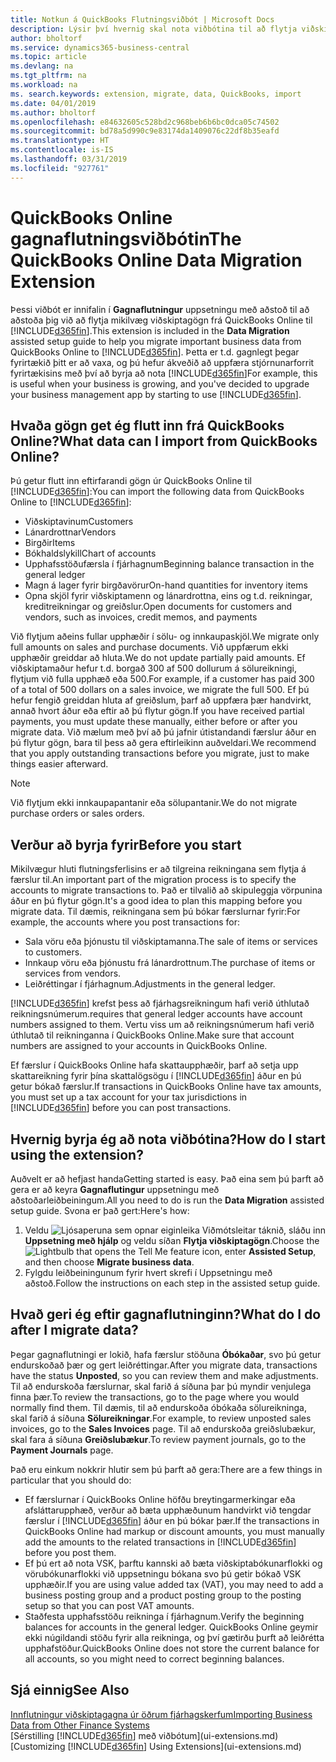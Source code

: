 ```yaml
---
title: Notkun á QuickBooks Flutningsviðbót | Microsoft Docs
description: Lýsir því hvernig skal nota viðbótina til að flytja viðskiptamenn, lánardrottna, vörur og reikninga frá QuickBooks Online til Business Central.
author: bholtorf
ms.service: dynamics365-business-central
ms.topic: article
ms.devlang: na
ms.tgt_pltfrm: na
ms.workload: na
ms. search.keywords: extension, migrate, data, QuickBooks, import
ms.date: 04/01/2019
ms.author: bholtorf
ms.openlocfilehash: e84632605c528bd2c968beb6b6bc0dca05c74502
ms.sourcegitcommit: bd78a5d990c9e83174da1409076c22df8b35eafd
ms.translationtype: HT
ms.contentlocale: is-IS
ms.lasthandoff: 03/31/2019
ms.locfileid: "927761"
---
```

# <a name="the-quickbooks-online-data-migration-extension"></a><span data-ttu-id="4252c-103">QuickBooks Online gagnaflutningsviðbótin</span><span class="sxs-lookup"><span data-stu-id="4252c-103">The QuickBooks Online Data Migration Extension</span></span>
<span data-ttu-id="4252c-104">Þessi viðbót er innifalin í **Gagnaflutningur** uppsetningu með aðstoð til að aðstoða þig við að flytja mikilvæg viðskiptagögn frá QuickBooks Online til [!INCLUDE[d365fin](includes/d365fin_md.md)].</span><span class="sxs-lookup"><span data-stu-id="4252c-104">This extension is included in the **Data Migration** assisted setup guide to help you migrate important business data from QuickBooks Online to [!INCLUDE[d365fin](includes/d365fin_md.md)].</span></span> <span data-ttu-id="4252c-105">Þetta er t.d. gagnlegt þegar fyrirtækið þitt er að vaxa, og þú hefur ákveðið að uppfæra stjórnunarforrit fyrirtækisins með því að byrja að nota [!INCLUDE[d365fin](includes/d365fin_md.md)]</span><span class="sxs-lookup"><span data-stu-id="4252c-105">For example, this is useful when your business is growing, and you've decided to upgrade your business management app by starting to use [!INCLUDE[d365fin](includes/d365fin_md.md)].</span></span>

## <a name="what-data-can-i-import-from-quickbooks-online"></a><span data-ttu-id="4252c-106">Hvaða gögn get ég flutt inn frá QuickBooks Online?</span><span class="sxs-lookup"><span data-stu-id="4252c-106">What data can I import from QuickBooks Online?</span></span>
<span data-ttu-id="4252c-107">Þú getur flutt inn eftirfarandi gögn úr QuickBooks Online til [!INCLUDE[d365fin](includes/d365fin_md.md)]:</span><span class="sxs-lookup"><span data-stu-id="4252c-107">You can import the following data from QuickBooks Online to [!INCLUDE[d365fin](includes/d365fin_md.md)]:</span></span>  

* <span data-ttu-id="4252c-108">Viðskiptavinum</span><span class="sxs-lookup"><span data-stu-id="4252c-108">Customers</span></span>
* <span data-ttu-id="4252c-109">Lánardrottnar</span><span class="sxs-lookup"><span data-stu-id="4252c-109">Vendors</span></span>
* <span data-ttu-id="4252c-110">Birgðir</span><span class="sxs-lookup"><span data-stu-id="4252c-110">Items</span></span>
* <span data-ttu-id="4252c-111">Bókhaldslykill</span><span class="sxs-lookup"><span data-stu-id="4252c-111">Chart of accounts</span></span>
* <span data-ttu-id="4252c-112">Upphafsstöðufærsla í fjárhagnum</span><span class="sxs-lookup"><span data-stu-id="4252c-112">Beginning balance transaction in the general ledger</span></span>
* <span data-ttu-id="4252c-113">Magn á lager fyrir birgðavörur</span><span class="sxs-lookup"><span data-stu-id="4252c-113">On-hand quantities for inventory items</span></span>
* <span data-ttu-id="4252c-114">Opna skjöl fyrir viðskiptamenn og lánardrottna, eins og t.d. reikningar, kreditreikningar og greiðslur.</span><span class="sxs-lookup"><span data-stu-id="4252c-114">Open documents for customers and vendors, such as invoices, credit memos, and payments</span></span>

<span data-ttu-id="4252c-115">Við flytjum aðeins fullar upphæðir í sölu- og innkaupaskjöl.</span><span class="sxs-lookup"><span data-stu-id="4252c-115">We migrate only full amounts on sales and purchase documents.</span></span> <span data-ttu-id="4252c-116">Við uppfærum ekki upphæðir greiddar að hluta.</span><span class="sxs-lookup"><span data-stu-id="4252c-116">We do not update partially paid amounts.</span></span> <span data-ttu-id="4252c-117">Ef viðskiptamaður hefur t.d. borgað 300 af 500 dollurum á sölureikningi, flytjum við fulla upphæð eða 500.</span><span class="sxs-lookup"><span data-stu-id="4252c-117">For example, if a customer has paid 300 of a total of 500 dollars on a sales invoice, we migrate the full 500.</span></span> <span data-ttu-id="4252c-118">Ef þú hefur fengið greiddan hluta af greiðslum, þarf að uppfæra þær handvirkt, annað hvort áður eða eftir að þú flytur gögn.</span><span class="sxs-lookup"><span data-stu-id="4252c-118">If you have received partial payments, you must update these manually, either before or after you migrate data.</span></span> <span data-ttu-id="4252c-119">Við mælum með því að þú jafnir útistandandi færslur áður en þú flytur gögn, bara til þess að gera eftirleikinn auðveldari.</span><span class="sxs-lookup"><span data-stu-id="4252c-119">We recommend that you apply outstanding transactions before you migrate, just to make things easier afterward.</span></span>

> [!NOTE]  
>   <span data-ttu-id="4252c-120">Við flytjum ekki innkaupapantanir eða sölupantanir.</span><span class="sxs-lookup"><span data-stu-id="4252c-120">We do not migrate purchase orders or sales orders.</span></span>

## <a name="before-you-start"></a><span data-ttu-id="4252c-121">Verður að byrja fyrir</span><span class="sxs-lookup"><span data-stu-id="4252c-121">Before you start</span></span>
<span data-ttu-id="4252c-122">Mikilvægur hluti flutningsferlisins er að tilgreina reikningana sem flytja á færslur til.</span><span class="sxs-lookup"><span data-stu-id="4252c-122">An important part of the migration process is to specify the accounts to migrate transactions to.</span></span> <span data-ttu-id="4252c-123">Það er tilvalið að skipuleggja vörpunina áður en þú flytur gögn.</span><span class="sxs-lookup"><span data-stu-id="4252c-123">It's a good idea to plan this mapping before you migrate data.</span></span> <span data-ttu-id="4252c-124">Til dæmis, reikningana sem þú bókar færslurnar fyrir:</span><span class="sxs-lookup"><span data-stu-id="4252c-124">For example, the accounts where you post transactions for:</span></span>  

* <span data-ttu-id="4252c-125">Sala vöru eða þjónustu til viðskiptamanna.</span><span class="sxs-lookup"><span data-stu-id="4252c-125">The sale of items or services to customers.</span></span>
* <span data-ttu-id="4252c-126">Innkaup vöru eða þjónustu frá lánardrottnum.</span><span class="sxs-lookup"><span data-stu-id="4252c-126">The purchase of items or services from vendors.</span></span>  
* <span data-ttu-id="4252c-127">Leiðréttingar í fjárhagnum.</span><span class="sxs-lookup"><span data-stu-id="4252c-127">Adjustments in the general ledger.</span></span>  

[!INCLUDE[d365fin](includes/d365fin_md.md)] <span data-ttu-id="4252c-128">krefst þess að fjárhagsreikningum hafi verið úthlutað reikningsnúmerum.</span><span class="sxs-lookup"><span data-stu-id="4252c-128">requires that general ledger accounts have account numbers assigned to them.</span></span> <span data-ttu-id="4252c-129">Vertu viss um að reikningsnúmerum hafi verið úthlutað til reikninganna í QuickBooks Online.</span><span class="sxs-lookup"><span data-stu-id="4252c-129">Make sure that account numbers are assigned to your accounts in QuickBooks Online.</span></span>

<span data-ttu-id="4252c-130">Ef færslur í QuickBooks Online hafa skattaupphæðir, þarf að setja upp skattareikning fyrir þína skattalögsögu í [!INCLUDE[d365fin](includes/d365fin_md.md)] áður en þú getur bókað færslur.</span><span class="sxs-lookup"><span data-stu-id="4252c-130">If transactions in QuickBooks Online have tax amounts, you must set up a tax account for your tax jurisdictions in [!INCLUDE[d365fin](includes/d365fin_md.md)] before you can post transactions.</span></span>

## <a name="how-do-i-start-using-the-extension"></a><span data-ttu-id="4252c-131">Hvernig byrja ég að nota viðbótina?</span><span class="sxs-lookup"><span data-stu-id="4252c-131">How do I start using the extension?</span></span>
<span data-ttu-id="4252c-132">Auðvelt er að hefjast handa</span><span class="sxs-lookup"><span data-stu-id="4252c-132">Getting started is easy.</span></span> <span data-ttu-id="4252c-133">Það eina sem þú þarft að gera er að keyra **Gagnaflutingur** uppsetningu með aðstoðarleiðbeiningum.</span><span class="sxs-lookup"><span data-stu-id="4252c-133">All you need to do is run the **Data Migration** assisted setup guide.</span></span> <span data-ttu-id="4252c-134">Svona er það gert:</span><span class="sxs-lookup"><span data-stu-id="4252c-134">Here's how:</span></span>

1. <span data-ttu-id="4252c-135">Veldu ![Ljósaperuna sem opnar eiginleika Viðmótsleitar](media/ui-search/search_small.png "Segðu mér hvað þú vilt gera") táknið, sláðu inn **Uppsetning með hjálp** og veldu síðan **Flytja viðskiptagögn**.</span><span class="sxs-lookup"><span data-stu-id="4252c-135">Choose the ![Lightbulb that opens the Tell Me feature](media/ui-search/search_small.png "Tell me what you want to do") icon, enter **Assisted Setup**, and then choose **Migrate business data**.</span></span>
2. <span data-ttu-id="4252c-136">Fylgdu leiðbeiningunum fyrir hvert skrefi í Uppsetningu með aðstoð.</span><span class="sxs-lookup"><span data-stu-id="4252c-136">Follow the instructions on each step in the assisted setup guide.</span></span>

## <a name="what-do-i-do-after-i-migrate-data"></a><span data-ttu-id="4252c-137">Hvað geri ég eftir gagnaflutninginn?</span><span class="sxs-lookup"><span data-stu-id="4252c-137">What do I do after I migrate data?</span></span>
<span data-ttu-id="4252c-138">Þegar gagnaflutningi er lokið, hafa færslur stöðuna **Óbókaðar**, svo þú getur endurskoðað þær og gert leiðréttingar.</span><span class="sxs-lookup"><span data-stu-id="4252c-138">After you migrate data, transactions have the status **Unposted**, so you can review them and make adjustments.</span></span> <span data-ttu-id="4252c-139">Til að endurskoða færslurnar, skal farið á síðuna þar þú myndir venjulega finna þær.</span><span class="sxs-lookup"><span data-stu-id="4252c-139">To review the transactions, go to the page where you would normally find them.</span></span> <span data-ttu-id="4252c-140">Til dæmis, til að endurskoða óbókaða sölureikninga, skal farið á síðuna **Sölureikningar**.</span><span class="sxs-lookup"><span data-stu-id="4252c-140">For example, to review unposted sales invoices, go to the **Sales Invoices** page.</span></span> <span data-ttu-id="4252c-141">Til að endurskoða greiðslubækur, skal fara á síðuna **Greiðslubækur**.</span><span class="sxs-lookup"><span data-stu-id="4252c-141">To review payment journals, go to the **Payment Journals** page.</span></span>   

<span data-ttu-id="4252c-142">Það eru einkum nokkrir hlutir sem þú þarft að gera:</span><span class="sxs-lookup"><span data-stu-id="4252c-142">There are a few things in particular that you should do:</span></span>

* <span data-ttu-id="4252c-143">Ef færslurnar í QuickBooks Online höfðu breytingarmerkingar eða afsláttarupphæð, verður að bæta upphæðunum handvirkt við tengdar færslur í [!INCLUDE[d365fin](includes/d365fin_md.md)] áður en þú bókar þær.</span><span class="sxs-lookup"><span data-stu-id="4252c-143">If the transactions in QuickBooks Online had markup or discount amounts, you must manually add the amounts to the related transactions in [!INCLUDE[d365fin](includes/d365fin_md.md)] before you post them.</span></span>
* <span data-ttu-id="4252c-144">Ef þú ert að nota VSK, þarftu kannski að bæta viðskiptabókunarflokki og vörubókunarflokki við uppsetningu bókana svo þú getir bókað VSK upphæðir.</span><span class="sxs-lookup"><span data-stu-id="4252c-144">If you are using value added tax (VAT), you may need to add a business posting group and a product posting group to the posting setup so that you can post VAT amounts.</span></span>
* <span data-ttu-id="4252c-145">Staðfesta upphafsstöðu reikninga í fjárhagnum.</span><span class="sxs-lookup"><span data-stu-id="4252c-145">Verify the beginning balances for accounts in the general ledger.</span></span> <span data-ttu-id="4252c-146">QuickBooks Online geymir ekki núgildandi stöðu fyrir alla reikninga, og því gætirðu þurft að leiðrétta upphafstöður.</span><span class="sxs-lookup"><span data-stu-id="4252c-146">QuickBooks Online does not store the current balance for all accounts, so you might need to correct beginning balances.</span></span>

## <a name="see-also"></a><span data-ttu-id="4252c-147">Sjá einnig</span><span class="sxs-lookup"><span data-stu-id="4252c-147">See Also</span></span>
[<span data-ttu-id="4252c-148">Innflutningur viðskiptagagna úr öðrum fjárhagskerfum</span><span class="sxs-lookup"><span data-stu-id="4252c-148">Importing Business Data from Other Finance Systems</span></span>](across-import-data-configuration-packages.md)  
<span data-ttu-id="4252c-149">[Sérstilling [!INCLUDE[d365fin](includes/d365fin_md.md)] með viðbótum](ui-extensions.md)</span><span class="sxs-lookup"><span data-stu-id="4252c-149">[Customizing [!INCLUDE[d365fin](includes/d365fin_md.md)] Using Extensions](ui-extensions.md)</span></span>  
